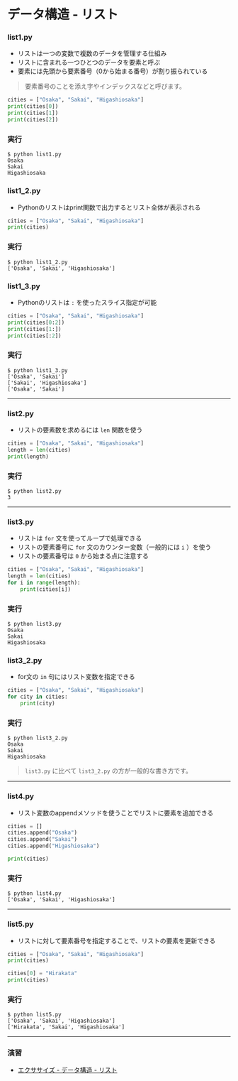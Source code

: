 # データ構造 - リスト

### list1.py

* リストは一つの変数で複数のデータを管理する仕組み
* リストに含まれる一つひとつのデータを要素と呼ぶ
* 要素には先頭から要素番号（0から始まる番号）が割り振られている

> 要素番号のことを添え字やインデックスなどと呼びます。

``` python
cities = ["Osaka", "Sakai", "Higashiosaka"]
print(cities[0])
print(cities[1])
print(cities[2])
```

### 実行

``` 
$ python list1.py
Osaka
Sakai
Higashiosaka
```

### list1_2.py

* Pythonのリストはprint関数で出力するとリスト全体が表示される

``` python
cities = ["Osaka", "Sakai", "Higashiosaka"]
print(cities)
```

### 実行

``` 
$ python list1_2.py
['Osaka', 'Sakai', 'Higashiosaka']
```

### list1_3.py

* Pythonのリストは `:` を使ったスライス指定が可能

``` python
cities = ["Osaka", "Sakai", "Higashiosaka"]
print(cities[0:2])
print(cities[1:])
print(cities[:2])
```

### 実行

``` 
$ python list1_3.py
['Osaka', 'Sakai']
['Sakai', 'Higashiosaka']
['Osaka', 'Sakai']
```

---

### list2.py

* リストの要素数を求めるには `len` 関数を使う

``` python
cities = ["Osaka", "Sakai", "Higashiosaka"]
length = len(cities)
print(length)
```

### 実行

``` 
$ python list2.py
3
```

---

### list3.py

* リストは `for` 文を使ってループで処理できる
* リストの要素番号に `for` 文のカウンター変数（一般的には `i` ）を使う
* リストの要素番号は `0` から始まる点に注意する

``` python
cities = ["Osaka", "Sakai", "Higashiosaka"]
length = len(cities)
for i in range(length):
    print(cities[i])
```

### 実行

``` 
$ python list3.py
Osaka
Sakai
Higashiosaka
```

### list3_2.py

* for文の `in` 句にはリスト変数を指定できる

``` python
cities = ["Osaka", "Sakai", "Higashiosaka"]
for city in cities:
    print(city)
```

### 実行

``` 
$ python list3_2.py
Osaka
Sakai
Higashiosaka
```

> `list3.py` に比べて `list3_2.py` の方が一般的な書き方です。

---

### list4.py

* リスト変数のappendメソッドを使うことでリストに要素を追加できる

``` python
cities = []
cities.append("Osaka")
cities.append("Sakai")
cities.append("Higashiosaka")

print(cities)
```

### 実行

``` 
$ python list4.py
['Osaka', 'Sakai', 'Higashiosaka']
```

---

### list5.py

* リストに対して要素番号を指定することで、リストの要素を更新できる

``` python
cities = ["Osaka", "Sakai", "Higashiosaka"]
print(cities)

cities[0] = "Hirakata"
print(cities)
```

### 実行

``` 
$ python list5.py 
['Osaka', 'Sakai', 'Higashiosaka']
['Hirakata', 'Sakai', 'Higashiosaka']
```

---

### 演習

* [エクササイズ - データ構造 - リスト](../ex/06_basic_ex.md)
